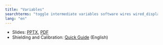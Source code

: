 ```yaml
---
title: "Variables"
searchterms: "toggle intermediate variables software wires wired_display_blocks inputs"
lang: "en"
---
```

 <ul>
 <li class="ng-binding">Slides:
 <a href="translations/en-us/intermediate/Calibrate.pptx">PPTX</a>,
 <a href="translations/en-us/intermediate/Calibrate.pdf">PDF</a>
 </li>
 <li>Shielding and Calibration: <a href="translations/en-us/guides//ShieldingCalibrate.pdf">Quick Guide</a> (English)
 </li>
 </ul>

